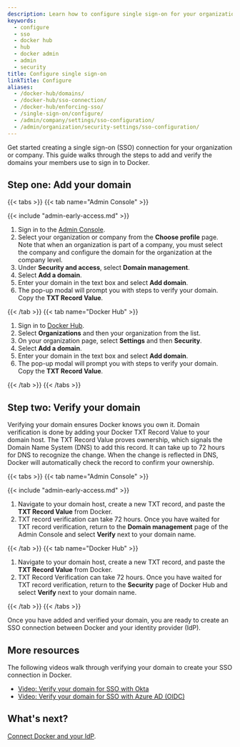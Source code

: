 ```yaml
---
description: Learn how to configure single sign-on for your organization or company.
keywords:
  - configure
  - sso
  - docker hub
  - hub
  - docker admin
  - admin
  - security
title: Configure single sign-on
linkTitle: Configure
aliases:
  - /docker-hub/domains/
  - /docker-hub/sso-connection/
  - /docker-hub/enforcing-sso/
  - /single-sign-on/configure/
  - /admin/company/settings/sso-configuration/
  - /admin/organization/security-settings/sso-configuration/
---
```


Get started creating a single sign-on (SSO) connection for your organization or company. This guide walks through the steps to add and verify the domains your members use to sign in to Docker.

## Step one: Add your domain

{{< tabs >}}
{{< tab name="Admin Console" >}}

{{< include "admin-early-access.md" >}}

1. Sign in to the [Admin Console](https://admin.docker.com/).
2. Select your organization or company from the **Choose profile** page. Note that when an organization is part of a company, you must select the company and configure the domain for the organization at the company level.
3. Under **Security and access**, select **Domain management**.
4. Select **Add a domain**.
5. Enter your domain in the text box and select **Add domain**.
6. The pop-up modal will prompt you with steps to verify your domain. Copy the **TXT Record Value**.

{{< /tab >}}
{{< tab name="Docker Hub" >}}

1. Sign in to [Docker Hub](https://hub.docker.com/).
2. Select **Organizations** and then your organization from the list.
3. On your organization page, select **Settings** and then **Security**.
4. Select **Add a domain**.
5. Enter your domain in the text box and select **Add domain**.
6. The pop-up modal will prompt you with steps to verify your domain. Copy the **TXT Record Value**.

{{< /tab >}}
{{< /tabs >}}

## Step two: Verify your domain

Verifying your domain ensures Docker knows you own it. Domain verification is done by adding your Docker TXT Record Value to your domain host. The TXT Record Value proves ownership, which signals the Domain Name System (DNS) to add this record. It can take up to 72 hours for DNS to recognize the change. When the change is reflected in DNS, Docker will automatically check the record to confirm your ownership.

{{< tabs >}}
{{< tab name="Admin Console" >}}

{{< include "admin-early-access.md" >}}

1. Navigate to your domain host, create a new TXT record, and paste the **TXT Record Value** from Docker.
2. TXT record verification can take 72 hours. Once you have waited for TXT record verification, return to the **Domain management** page of the Admin Console and select **Verify** next to your domain name.

{{< /tab >}}
{{< tab name="Docker Hub" >}}

1. Navigate to your domain host, create a new TXT record, and paste the **TXT Record Value** from Docker.
2. TXT Record Verification can take 72 hours. Once you have waited for TXT record verification, return to the **Security** page of Docker Hub and select **Verify** next to your domain name.

{{< /tab >}}
{{< /tabs >}}

Once you have added and verified your domain, you are ready to create an SSO connection between Docker and your identity provider (IdP).

## More resources

The following videos walk through verifying your domain to create your SSO connection in Docker.

- [Video: Verify your domain for SSO with Okta](https://youtu.be/c56YECO4YP4?feature=shared&t=529)
- [Video: Verify your domain for SSO with Azure AD (OIDC)](https://youtu.be/bGquA8qR9jU?feature=shared&t=496)

## What's next?

[Connect Docker and your IdP](../single-sign-on/connect.md).
